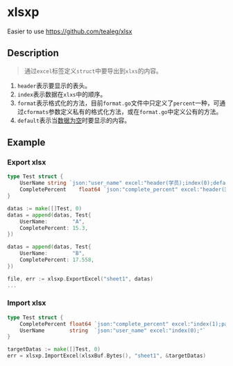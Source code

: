 # xlsxp
Easier to use https://github.com/tealeg/xlsx

## Description
> 通过`excel`标签定义`struct`中要导出到`xlxs`的内容。

1. `header`表示要显示的表头。
2. `index`表示数据在`xlxs`中的顺序。
3. `format`表示格式化的方法，目前`format.go`文件中只定义了`percent`一种，可通过`cformats`参数定义私有的格式化方法，或在`format.go`中定义公有的方法。
4. `default`表示当[数据为空](https://golang.org/src/reflect/value.go?s=34297:34325#L1090)时要显示的内容。

## Example


### Export xlsx 
```go
type Test struct {
    UserName string `json:"user_name" excel:"header(学员);index(0);default(---)"`
	CompletePercent    float64 `json:"complete_percent" excel:"header(完课率);index(1);format(percent)"`
}

datas := make([]Test, 0)
datas = append(datas, Test{
    UserName:        "A",
    CompletePercent: 15.3,
})

datas = append(datas, Test{
    UserName:        "B",
    CompletePercent: 17.558,
})

file, err := xlsxp.ExportExcel("sheet1", datas)
...

```

### Import xlsx 
```go
type Test struct {
    CompletePercent float64 `json:"complete_percent" excel:"index(1);parse(percent)"`
    UserName        string  `json:"user_name" excel:"index(0);"`
}

targetDatas := make([]Test, 0)
err = xlsxp.ImportExcel(xlsxBuf.Bytes(), "sheet1", &targetDatas)
```